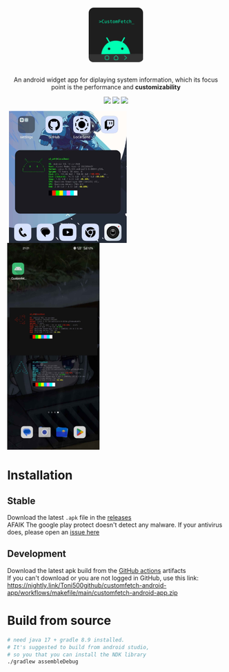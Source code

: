 <p align="center">
  <img src="assets/icons/logoAndroid.svg" width="25%"/>
</p>
<h2></h2> <!-- add a separating line -->
<p align="center">
    An android widget app for diplaying system information, which its focus point is the performance and <b>customizability</b>
</p>
<p align="center">
    <img src="https://img.shields.io/github/languages/top/Toni500github/customfetch?logo=kotlin&label=" />
    <img src="https://img.shields.io/github/actions/workflow/status/Toni500github/customfetch/makefile.yml" />
    <img src="https://img.shields.io/badge/Standard-C%2B%2B20-success" />
</p>
<img src="https://upload.wikimedia.org/wikipedia/commons/2/24/Transparent_Square_Tiles_Texture.png" width="45%" height="14px" align="right" />
<img align=right width=54.2% src="screenshots/android_widget2.png"/>
<p align=left>
  <img width=42.45% src="screenshots/android_widget.jpg" />
</p>

# Installation
## Stable
Download the latest `.apk` file in the [releases](https://github.com/Toni500github/customfetch/releases/v1.0.0) \
AFAIK The google play protect doesn't detect any malware. If your antivirus does, please open an [issue here](https://github.com/Toni500github/customfetch-android-app/issues)

## Development
Download the latest apk build from the [GitHub actions](https://github.com/Toni500github/customfetch-android-app/actions/workflows/makefile.yml) artifacts\
If you can't download or you are not logged in GitHub, use this link: https://nightly.link/Toni500github/customfetch-android-app/workflows/makefile/main/customfetch-android-app.zip

# Build from source
```bash
# need java 17 + gradle 8.9 installed.
# It's suggested to build from android studio,
# so you that you can install the NDK library
./gradlew assembleDebug
```
